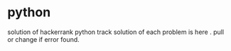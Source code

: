 # python
solution of hackerrank python track
solution of each problem is here .
pull or change if error found.
